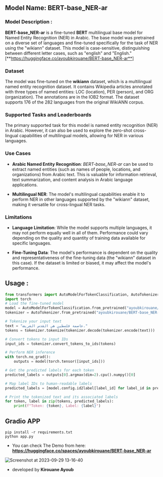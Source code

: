 

## Model Name: BERT-base_NER-ar

### Model Description : 

**BERT-base_NER-ar** is a fine-tuned **BERT** multilingual base model for Named Entity Recognition (NER) in Arabic. The base model was pretrained on a diverse set of languages and fine-tuned specifically for the task of NER using the "wikiann" dataset. This model is case-sensitive, distinguishing between different letter cases, such as "english" and "English." [**https://huggingface.co/ayoubkirouane/BERT-base_NER-ar**]

### Dataset
The model was fine-tuned on the **wikiann** dataset, which is a multilingual named entity recognition dataset. It contains Wikipedia articles annotated with three types of named entities: LOC (location), PER (person), and ORG (organization). The annotations are in the IOB2 format. The dataset supports 176 of the 282 languages from the original WikiANN corpus.

### Supported Tasks and Leaderboards
The primary supported task for this model is named entity recognition (NER) in Arabic. However, it can also be used to explore the zero-shot cross-lingual capabilities of multilingual models, allowing for NER in various languages.

### Use Cases
+ **Arabic Named Entity Recognition**: *BERT-base_NER-ar* can be used to extract named entities (such as names of people, locations, and organizations) from Arabic text. This is valuable for information retrieval, text summarization, and content analysis in Arabic language applications.

+ **Multilingual NER**: The model's multilingual capabilities enable it to perform NER in other languages supported by the "wikiann" dataset, making it versatile for cross-lingual NER tasks.

### Limitations

+ **Language Limitation**: While the model supports multiple languages, it may not perform equally well in all of them. Performance could vary depending on the quality and quantity of training data available for specific languages.

+ **Fine-Tuning Data**: The model's performance is dependent on the quality and representativeness of the fine-tuning data (the "wikiann" dataset in this case). If the dataset is limited or biased, it may affect the model's performance.


## Usage : 

```python 
from transformers import AutoModelForTokenClassification, AutoTokenizer
import torch 
# Load the fine-tuned model
model = AutoModelForTokenClassification.from_pretrained("ayoubkirouane/BERT-base_NER-ar")
tokenizer = AutoTokenizer.from_pretrained("ayoubkirouane/BERT-base_NER-ar")

# Tokenize your input text
text = "عاصمة فلسطين هي القدس الشريف."
tokens = tokenizer.tokenize(tokenizer.decode(tokenizer.encode(text)))

# Convert tokens to input IDs
input_ids = tokenizer.convert_tokens_to_ids(tokens)

# Perform NER inference
with torch.no_grad():
    outputs = model(torch.tensor([input_ids]))

# Get the predicted labels for each token
predicted_labels = outputs[0].argmax(dim=2).cpu().numpy()[0]

# Map label IDs to human-readable labels
predicted_labels = [model.config.id2label[label_id] for label_id in predicted_labels]

# Print the tokenized text and its associated labels
for token, label in zip(tokens, predicted_labels):
    print(f"Token: {token}, Label: {label}")

```

## Gradio APP 

```
pip install -r requirements.txt
python app.py
```

+ You can check The Demo from here: **https://huggingface.co/spaces/ayoubkirouane/BERT-base_NER-ar**

![Screenshot at 2023-09-29 13-16-40](https://github.com/Kirouane-Ayoub/BERT-base_NER-ara-APP/assets/99510125/79b986b3-b976-4c37-a075-972fd10b917c)


+ developed by **Kirouane Ayoub**
